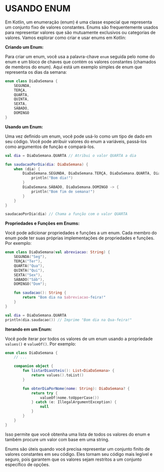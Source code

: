 # USANDO ENUM
Em Kotlin, um enumeração (enum) é uma classe especial que representa um conjunto fixo de valores constantes. Enums são frequentemente usados para representar valores que são mutuamente exclusivos ou categorias de valores. Vamos explorar como criar e usar enums em Kotlin:

**Criando um Enum:**

Para criar um enum, você usa a palavra-chave `enum` seguida pelo nome do enum e um bloco de chaves que contém os valores constantes (chamados de membros do enum). Aqui está um exemplo simples de enum que representa os dias da semana:

```kotlin
enum class DiaDaSemana {
    SEGUNDA,
    TERÇA,
    QUARTA,
    QUINTA,
    SEXTA,
    SÁBADO,
    DOMINGO
}
```

**Usando um Enum:**

Uma vez definido um enum, você pode usá-lo como um tipo de dado em seu código. Você pode atribuir valores do enum a variáveis, passá-los como argumentos de função e compará-los.

```kotlin
val dia = DiaDaSemana.QUARTA // Atribui o valor QUARTA a dia

fun saudacaoPorDia(dia: DiaDaSemana) {
    when (dia) {
        DiaDaSemana.SEGUNDA, DiaDaSemana.TERÇA, DiaDaSemana.QUARTA, DiaDaSemana.QUINTA, DiaDaSemana.SEXTA -> {
            println("Bom dia!")
        }
        DiaDaSemana.SÁBADO, DiaDaSemana.DOMINGO -> {
            println("Bom fim de semana!")
        }
    }
}

saudacaoPorDia(dia) // Chama a função com o valor QUARTA
```

**Propriedades e Funções em Enums:**

Você pode adicionar propriedades e funções a um enum. Cada membro do enum pode ter suas próprias implementações de propriedades e funções. Por exemplo:

```kotlin
enum class DiaDaSemana(val abreviacao: String) {
    SEGUNDA("Seg"),
    TERÇA("Ter"),
    QUARTA("Qua"),
    QUINTA("Qui"),
    SEXTA("Sex"),
    SÁBADO("Sáb"),
    DOMINGO("Dom");

    fun saudacao(): String {
        return "Bom dia na $abreviacao-feira!"
    }
}

val dia = DiaDaSemana.QUARTA
println(dia.saudacao()) // Imprime "Bom dia na Qua-feira!"
```

**Iterando em um Enum:**

Você pode iterar por todos os valores de um enum usando a propriedade `values()` e `valueOf()`. Por exemplo:

```kotlin
enum class DiaDaSemana {
    // ...

    companion object {
        fun listarDiasUteis(): List<DiaDaSemana> {
            return values().toList()
        }

        fun obterDiaPorNome(nome: String): DiaDaSemana? {
            return try {
                valueOf(nome.toUpperCase())
            } catch (e: IllegalArgumentException) {
                null
            }
        }
    }
}
```

Isso permite que você obtenha uma lista de todos os valores do enum e também procure um valor com base em uma string.

Enums são úteis quando você precisa representar um conjunto finito de valores constantes em seu código. Eles tornam seu código mais legível e seguro, pois garantem que os valores sejam restritos a um conjunto específico de opções.